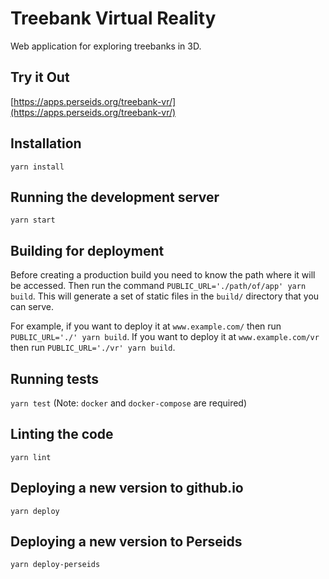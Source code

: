 # Treebank Virtual Reality

Web application for exploring treebanks in 3D.

## Try it Out

[https://apps.perseids.org/treebank-vr/](https://apps.perseids.org/treebank-vr/)

## Installation

`yarn install`

## Running the development server

`yarn start`

## Building for deployment

Before creating a production build you need to know the path where it will be accessed.
Then run the command `PUBLIC_URL='./path/of/app' yarn build`.
This will generate a set of static files in the `build/` directory that you can serve.

For example, if you want to deploy it at `www.example.com/` then run `PUBLIC_URL='./' yarn build`.
If you want to deploy it at `www.example.com/vr` then run
`PUBLIC_URL='./vr' yarn build`.

## Running tests

`yarn test` (Note: `docker` and `docker-compose` are required)

## Linting the code

`yarn lint`

## Deploying a new version to github.io

`yarn deploy`

## Deploying a new version to Perseids

`yarn deploy-perseids`
